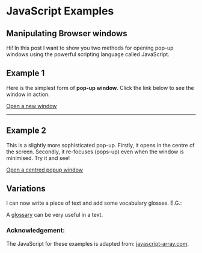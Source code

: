 # JavaScript Examples

## Manipulating Browser windows

<p>Hi! In this post I want to show you two methods for opening pop-up windows using the powerful scripting language called JavaScript.</p>

## Example 1

<p>Here is the simplest form of <b>pop-up window</b>. Click the link below to see the window in action.</p>
<a href="javascript:void(0)" onclick="window.open('http://www.webdevelopersnotes.com/tutorials/javascript/creating_opening_new_window_pop_ups_javascript.php3','welcome','width=500,height=200,scrollbars=1')">Open a new window</a><br>
<hr>

## Example 2
<p>This is a slightly more sophisticated pop-up. Firstly, it opens in the centre of the screen. Secondly, it re-focuses (pops-up) even when the window is minimised. Try it and see!</p>

<script>

function popup_special(url)
{
var width  = screen.width/2; 
var height = screen.height/2; 
var left   = (screen.width  - width)/2; var top    = (screen.height - height)/2; 
var params = 'width='+width+', height='+height; params += ', top='+top+', left='+left; 
params += ', directories=no'; params += ', location=no'; params += ', menubar=no'; 
params += ', resizable=no'; params += ', scrollbars=no'; params += ', status=no'; 
params += ', toolbar=no';
newwin=window.open(url,'windowname5', params); 
if (window.focus) {
newwin.focus()
} 
return false;
}
</script>
<p>
<a href="javascript: void(0)" onclick="popup_special('http://en.wikipedia.org/wiki/JavaScript')">Open a centred popup window</a><br>
</p>

## Variations

<p>I can now write a piece of text and add some vocabulary glosses. E.G.:</p> 
<p>A <a href="javascript: void(0)" onclick="popup_special('http://wordnetweb.princeton.edu/perl/webwn?s=glossary')">glossary</a> can be very useful in a text.</p>

### Acknowledgement:
<p>The JavaScript for these examples is adapted from: <a href="http://javascript-array.com/scripts/window_open/" target="_blank" ,="">javascript-array.com</a>.</p>
